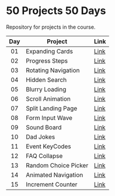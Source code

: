 # 50 Projects 50 Days

Repository for projects in the course.

| Day | Project              | Link                                                                     |
| :-: | -------------------- | ------------------------------------------------------------------------ |
| 01  | Expanding Cards      | [Link](https://raubaca.github.io/50projects50days/expanding-cards/)      |
| 02  | Progress Steps       | [Link](https://raubaca.github.io/50projects50days/progress-steps/)       |
| 03  | Rotating Navigation  | [Link](https://raubaca.github.io/50projects50days/rotating-navigation/)  |
| 04  | Hidden Search        | [Link](https://raubaca.github.io/50projects50days/hidden-search/)        |
| 05  | Blurry Loading       | [Link](https://raubaca.github.io/50projects50days/blurry-loading/)       |
| 06  | Scroll Animation     | [Link](https://raubaca.github.io/50projects50days/scroll-animation/)     |
| 07  | Split Landing Page   | [Link](https://raubaca.github.io/50projects50days/split-landing-page/)   |
| 08  | Form Input Wave      | [Link](https://raubaca.github.io/50projects50days/form-input-wave/)      |
| 09  | Sound Board          | [Link](https://raubaca.github.io/50projects50days/sound-board/)          |
| 10  | Dad Jokes            | [Link](https://raubaca.github.io/50projects50days/dad-jokes/)            |
| 11  | Event KeyCodes       | [Link](https://raubaca.github.io/50projects50days/event-keycodes/)       |
| 12  | FAQ Collapse         | [Link](https://raubaca.github.io/50projects50days/faq-collapse/)         |
| 13  | Random Choice Picker | [Link](https://raubaca.github.io/50projects50days/random-choice-picker/) |
| 14  | Animated Navigation  | [Link](https://raubaca.github.io/50projects50days/animated-navigation/)  |
| 15  | Increment Counter    | [Link](https://raubaca.github.io/50projects50days/increment-counter/)    |
